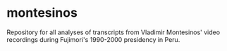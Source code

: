 # montesinos
Repository for all analyses of transcripts from Vladimir Montesinos' video recordings during Fujimori's 1990-2000 presidency in Peru.
